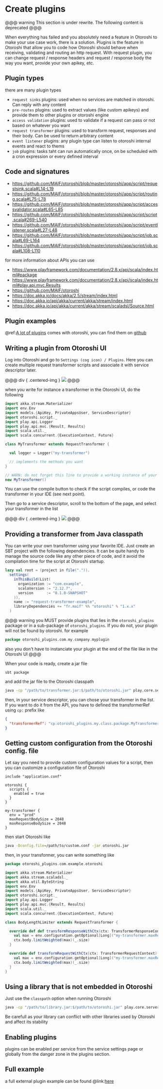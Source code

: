 # Create plugins

@@@ warning
This section is under rewrite. The following content is deprecated
@@@

When everything has failed and you absolutely need a feature in Otoroshi to make your use case work, there is a solution. Plugins is the feature in Otoroshi that allow you to code how Otoroshi should behave when receiving, validating and routing an http request. With request plugin, you can change request / response headers and request / response body the way you want, provide your own apikey, etc.

## Plugin types

there are many plugin types

* `request sinks` plugins: used when no services are matched in otoroshi. Can reply with any content
* `pre-routes` plugins: used to extract values (like custom apikeys) and provide them to other plugins or otoroshi engine
* `access validation` plugins: used to validate if a request can pass or not based on whatever you want
* `request transformer` plugins: used to transform request, responses and their body. Can be used to return arbitrary content
* `event listener` plugins: any plugin type can listen to otoroshi internal events and react to thems
* `job` plugins: tasks taht can run automatically once, on be scheduled with a cron expression or every defined interval

## Code and signatures

* https://github.com/MAIF/otoroshi/blob/master/otoroshi/app/script/requestsink.scala#L14-L19
* https://github.com/MAIF/otoroshi/blob/master/otoroshi/app/script/routing.scala#L75-L78
* https://github.com/MAIF/otoroshi/blob/master/otoroshi/app/script/accessvalidator.scala#L65-L85
* https://github.com/MAIF/otoroshi/blob/master/otoroshi/app/script/script.scala#269-L540
* https://github.com/MAIF/otoroshi/blob/master/otoroshi/app/script/eventlistener.scala#L27-L48
* https://github.com/MAIF/otoroshi/blob/master/otoroshi/app/script/job.scala#L69-L164
* https://github.com/MAIF/otoroshi/blob/master/otoroshi/app/script/job.scala#L108-L110


for more information about APIs you can use

* https://www.playframework.com/documentation/2.8.x/api/scala/index.html#package
* https://www.playframework.com/documentation/2.8.x/api/scala/index.html#play.api.mvc.Results
* https://github.com/MAIF/otoroshi
* https://doc.akka.io/docs/akka/2.5/stream/index.html
* https://doc.akka.io/api/akka/current/akka/stream/index.html
* https://doc.akka.io/api/akka/current/akka/stream/scaladsl/Source.html

## Plugin examples

@ref:[A lot of plugins](./built-in-plugins.md) comes with otoroshi, you can find them on [github](https://github.com/MAIF/otoroshi/tree/master/otoroshi/app/plugins)

## Writing a plugin from Otoroshi UI

Log into Otoroshi and go to `Settings (cog icon) / Plugins`. Here you can create multiple request transformer scripts and associate it with service descriptor later.

@@@ div { .centered-img }
<img src="../imgs/scripts-1.png" />
@@@

when you write for instance a transformer in the Otoroshi UI, do the following

```scala
import akka.stream.Materializer
import env.Env
import models.{ApiKey, PrivateAppsUser, ServiceDescriptor}
import otoroshi.script._
import play.api.Logger
import play.api.mvc.{Result, Results}
import scala.util._
import scala.concurrent.{ExecutionContext, Future}

class MyTransformer extends RequestTransformer {

  val logger = Logger("my-transformer")

  // implements the methods you want
}

// WARN: do not forget this line to provide a working instance of your transformer to Otoroshi
new MyTransformer()
```

You can use the compile button to check if the script compiles, or code the transformer in your IDE (see next point).

Then go to a service descriptor, scroll to the bottom of the page, and select your transformer in the list

@@@ div { .centered-img }
<img src="../imgs/scripts-2.png" />
@@@

## Providing a transformer from Java classpath

You can write your own transformer using your favorite IDE. Just create an SBT project with the following dependencies. It can be quite handy to manage the source code like any other piece of code, and it avoid the compilation time for the script at Otoroshi startup.

```scala
lazy val root = (project in file(".")).
  settings(
    inThisBuild(List(
      organization := "com.example",
      scalaVersion := "2.12.7",
      version      := "0.1.0-SNAPSHOT"
    )),
    name := "request-transformer-example",
    libraryDependencies += "fr.maif" %% "otoroshi" % "1.x.x"
  )
```

@@@ warning
you MUST provide plugins that lies in the `otoroshi_plugins` package or in a sub-package of `otoroshi_plugins`. If you do not, your plugin will not be found by otoroshi. for example

```scala
package otoroshi_plugins.com.my.company.myplugin
```

also you don't have to instanciate your plugin at the end of the file like in the Otoroshi UI
@@@

When your code is ready, create a jar file 

```
sbt package
```

and add the jar file to the Otoroshi classpath

```sh
java -cp "/path/to/transformer.jar:$/path/to/otoroshi.jar" play.core.server.ProdServerStart
```

then, in your service descriptor, you can chose your transformer in the list. If you want to do it from the API, you have to defined the transformerRef using `cp:` prefix like 

```json
{
  "transformerRef": "cp:otoroshi_plugins.my.class.package.MyTransformer"
}
```

## Getting custom configuration from the Otoroshi config. file

Let say you need to provide custom configuration values for a script, then you can customize a configuration file of Otoroshi

```hocon
include "application.conf"

otoroshi {
  scripts {
    enabled = true
  }
}

my-transformer {
  env = "prod"
  maxRequestBodySize = 2048
  maxResponseBodySize = 2048
}
```

then start Otoroshi like

```sh
java -Dconfig.file=/path/to/custom.conf -jar otoroshi.jar
```

then, in your transformer, you can write something like 

```scala
package otoroshi_plugins.com.example.otoroshi

import akka.stream.Materializer
import akka.stream.scaladsl._
import akka.util.ByteString
import env.Env
import models.{ApiKey, PrivateAppsUser, ServiceDescriptor}
import otoroshi.script._
import play.api.Logger
import play.api.mvc.{Result, Results}
import scala.util._
import scala.concurrent.{ExecutionContext, Future}

class BodyLengthLimiter extends RequestTransformer {

  override def def transformResponseWithCtx(ctx: TransformerResponseContext)(implicit env: Env, ec: ExecutionContext, mat: Materializer): Source[ByteString, _] = {
    val max = env.configuration.getOptional[Long]("my-transformer.maxResponseBodySize").getOrElse(Long.MaxValue)
    ctx.body.limitWeighted(max)(_.size)
  }

  override def transformRequestWithCtx(ctx: TransformerRequestContext)(implicit env: Env, ec: ExecutionContext, mat: Materializer): Source[ByteString, _] = {
    val max = env.configuration.getOptional[Long]("my-transformer.maxRequestBodySize").getOrElse(Long.MaxValue)
    ctx.body.limitWeighted(max)(_.size)
  }
}
```

## Using a library that is not embedded in Otoroshi

Just use the `classpath` option when running Otoroshi

```sh
java -cp "/path/to/library.jar:$/path/to/otoroshi.jar" play.core.server.ProdServerStart
```

Be carefull as your library can conflict with other libraries used by Otoroshi and affect its stability

## Enabling plugins

plugins can be enabled per service from the service settings page or globally from the danger zone in the plugins section.

## Full example

a full external plugin example can be found @link:[here](https://github.com/mathieuancelin/otoroshi-wasmer-plugin)
